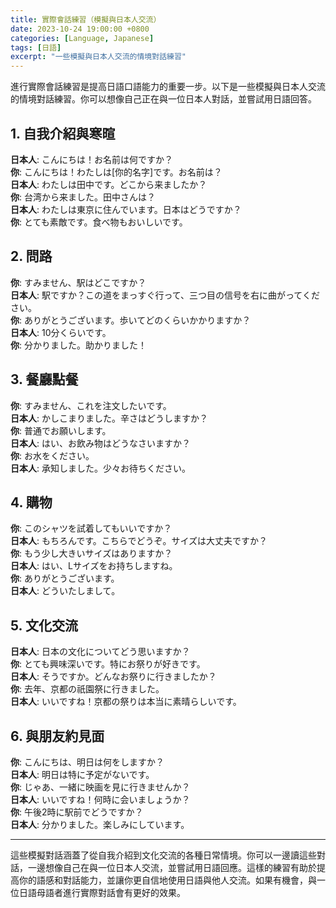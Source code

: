 ```yaml
---
title: 實際會話練習（模擬與日本人交流）
date: 2023-10-24 19:00:00 +0800
categories: [Language, Japanese]
tags: [日語] 
excerpt: "一些模擬與日本人交流的情境對話練習"
---
```


進行實際會話練習是提高日語口語能力的重要一步。以下是一些模擬與日本人交流的情境對話練習。你可以想像自己正在與一位日本人對話，並嘗試用日語回答。

## **1. 自我介紹與寒暄**

**日本人**: こんにちは！お名前は何ですか？  
**你**: こんにちは！わたしは[你的名字]です。お名前は？  
**日本人**: わたしは田中です。どこから来ましたか？  
**你**: 台湾から来ました。田中さんは？  
**日本人**: わたしは東京に住んでいます。日本はどうですか？  
**你**: とても素敵です。食べ物もおいしいです。

## **2. 問路**

**你**: すみません、駅はどこですか？  
**日本人**: 駅ですか？この道をまっすぐ行って、三つ目の信号を右に曲がってください。  
**你**: ありがとうございます。歩いてどのくらいかかりますか？  
**日本人**: 10分くらいです。  
**你**: 分かりました。助かりました！

## **3. 餐廳點餐**

**你**: すみません、これを注文したいです。  
**日本人**: かしこまりました。辛さはどうしますか？  
**你**: 普通でお願いします。  
**日本人**: はい、お飲み物はどうなさいますか？  
**你**: お水をください。  
**日本人**: 承知しました。少々お待ちください。

## **4. 購物**

**你**: このシャツを試着してもいいですか？  
**日本人**: もちろんです。こちらでどうぞ。サイズは大丈夫ですか？  
**你**: もう少し大きいサイズはありますか？  
**日本人**: はい、Lサイズをお持ちしますね。  
**你**: ありがとうございます。  
**日本人**: どういたしまして。

## **5. 文化交流**

**日本人**: 日本の文化についてどう思いますか？  
**你**: とても興味深いです。特にお祭りが好きです。  
**日本人**: そうですか。どんなお祭りに行きましたか？  
**你**: 去年、京都の祇園祭に行きました。  
**日本人**: いいですね！京都の祭りは本当に素晴らしいです。

## **6. 與朋友約見面**

**你**: こんにちは、明日は何をしますか？  
**日本人**: 明日は特に予定がないです。  
**你**: じゃあ、一緒に映画を見に行きませんか？  
**日本人**: いいですね！何時に会いましょうか？  
**你**: 午後2時に駅前でどうですか？  
**日本人**: 分かりました。楽しみにしています。

---

這些模擬對話涵蓋了從自我介紹到文化交流的各種日常情境。你可以一邊讀這些對話，一邊想像自己在與一位日本人交流，並嘗試用日語回應。這樣的練習有助於提高你的語感和對話能力，並讓你更自信地使用日語與他人交流。如果有機會，與一位日語母語者進行實際對話會有更好的效果。

